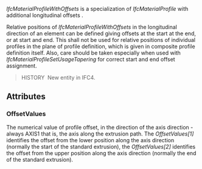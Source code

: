_IfcMaterialProfileWithOffsets_ is a specialization of _IfcMaterialProfile_ with additional longitudinal offsets .

<!-- end of short definition -->


Relative positions of _IfcMaterialProfileWithOffsets_ in the longitudinal direction of an element can be defined giving offsets at the start at the end, or at start and end. This shall not be used for relative positions of individual profiles in the plane of profile definition, which is given in composite profile definition itself. Also, care should be taken especially when used with _IfcMaterialProfileSetUsageTapering_ for correct start and end offset assignment.

> HISTORY  New entity in IFC4.

## Attributes

### OffsetValues
The numerical value of profile offset, in the direction of the axis direction - always AXIS1 that is, the axis along the extrusion path. The _OffsetValues[1]_ identifies the offset from the lower position along the axis direction (normally the start of the standard extrusion), the _OffsetValues[2]_ identifies the offset from the upper position along the axis direction (normally the end of the standard extrusion).
